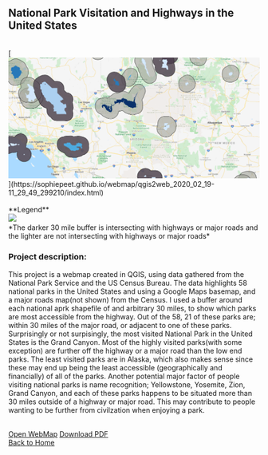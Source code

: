 ## National Park Visitation and Highways in the United States
<br>
[<img src="/images/WebMapSS.PNG?raw=true"/>](https://sophiepeet.github.io/webmap/qgis2web_2020_02_19-11_29_49_299210/index.html)
<br>
<br>
**Legend**<br>
<img src="https://sophiepeet.github.io/images/WebMapLegend.PNG?raw=true"/><br>
*The darker 30 mile buffer is intersecting with highways or major roads and<br> 
the lighter are not intersecting with highways or major roads* 

### **Project description:** <br>
This project is a webmap created in QGIS, using data gathered from the National Park Service and the US Census Bureau. The data highlights 58 national parks in the United States and using a Google Maps basemap, and a major roads map(not shown) from the Census. I used a buffer around each national aprk shapefile of and arbitrary 30 miles, to show which parks are most accessible from the highway. Out of the 58, 21 of these parks are; within 30 miles of the major road, or adjacent to one of these parks. Surprisingly or not surpisingly, the most visited National Park in the United States is the Grand Canyon. Most of the highly visited parks(with some exception) are further off the highway or a major road than the low end parks. The least visited parks are in Alaska, which also makes sense since these may end up being the least accessible (geographically and financially) of all of the parks. Another potential major factor of people visiting national parks is name recognition; Yellowstone, Yosemite, Zion, Grand Canyon, and each of these parks happens to be situated more than 30 miles outside of a highway or major road. This may contribute to people wanting to be further from civilzation when enjoying a park.   <br>
<br>

[Open WebMap](https://sophiepeet.github.io/webmap/qgis2web_2020_02_19-11_29_49_299210/index.html)
[Download PDF](/projects/Lab3WebMapPDF.pdf)<br>
<a href="https://sophiepeet.github.io">Back to Home</a>
<!-- birds aren't real -->
